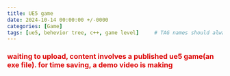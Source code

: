 ```yaml
---
title: UE5 game
date: 2024-10-14 00:00:00 +/-0000
categories: [Game]
tags: [ue5, behevior tree, c++, game level]     # TAG names should always be lowercase
---
```


### <font color="dd0000">waiting to upload, content involves a published ue5 game(an exe file). for time saving, a demo video is making</font><br />
